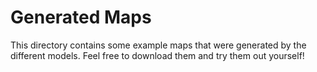 # Generated Maps

This directory contains some example maps that were generated by the different models. Feel free to download them and try them out yourself!